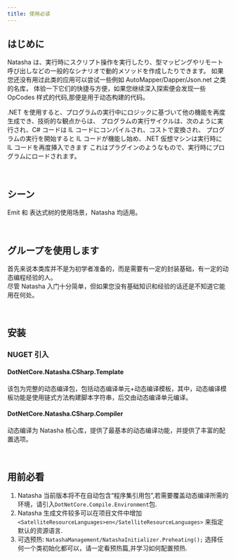 ```yaml
---
title: 使用必读
---
```


## はじめに

Natasha は、実行時にスクリプト操作を実行したり、型マッピングやリモート呼び出しなどの一般的なシナリオで動的メソッドを作成したりできます。
如果您还没有用过此类的应用可以尝试一些例如 AutoMapper/Dapper/Json.net 之类的名库， 体验一下它们的快捷与方便，如果您继续深入探索便会发现一些 OpCodes 样式的代码,那便是用于动态构建的代码。

.NET を使用すると、プログラムの実行中にロジックに基づいて他の機能を再度生成でき、技術的な観点からは、 プログラムの実行サイクルは、次のように実行され、C# コードは IL コードにコンパイルされ、コストで変換され、 プログラムの実行を開始すると IL コードが機能し始め、.NET 仮想マシンは実行時に IL コードを再度挿入できます これはプラグインのようなもので、実行時にプログラムにロードされます。

<br/>

## シーン

Emit 和 表达式树的使用场景，Natasha 均适用。

<br/>

## グループを使用します

首先来说本类库并不是为初学者准备的，而是需要有一定的封装基础，有一定的动态编程经验的人。\
尽管 Natasha 入门十分简单，但如果您没有基础知识和经验的话还是不知道它能用在何处。

<br/>

## 安装

### NUGET 引入

#### DotNetCore.Natasha.CSharp.Template

该包为完整的动态编译包，包括动态编译单元+动态编译模板，其中，动态编译模板功能是使用链式方法构建脚本字符串，后交由动态编译单元编译。

#### DotNetCore.Natasha.CSharp.Compiler

动态编译为 Natasha 核心库，提供了最基本的动态编译功能，并提供了丰富的配置选项。

<br/>

## 用前必看

1. Natasha 当前版本将不在自动包含“程序集引用包”,若需要覆盖动态编译所需的环境，请引入`DotNetCore.Compile.Environment`包.
2. Natasha 生成文件较多可以在项目文件中增加 `<SatelliteResourceLanguages>en</SatelliteResourceLanguages>` 来指定默认的资源语言.
3. 可选预热: `NatashaManagement/NatashaInitializer.Preheating();` 选择任何一个类初始化都可以，请一定看预热篇,并学习如何配置预热.

<br/>
